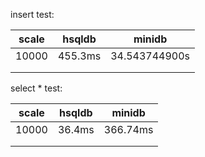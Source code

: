 insert test:

| scale | hsqldb  | minidb        |
| ----- | ------- | ------------- |
| 10000 | 455.3ms | 34.543744900s |
|       |         |               |
|       |         |               |

select * test:

| scale | hsqldb | minidb   |
| ----- | ------ | -------- |
| 10000 | 36.4ms | 366.74ms |
|       |        |          |
|       |        |          |

